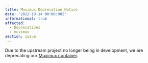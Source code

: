 ```yaml
---
title: Muximux Deprecation Notice
date: '2022-10-14 00:00:00Z'
informational: true
affected:
  - Deprecations
  - muximux
section: issue
---
```


Due to the upstream project no longer being in development, we are deprecating our [Muximux container](https://github.com/linuxserver/docker-muximux).

